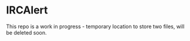 # IRCAlert
This repo is a work in progress - temporary location to store two files, will be deleted soon.
